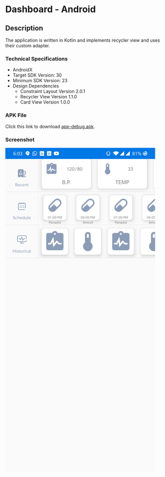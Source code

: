 # Dashboard - Android

## Description
The application is written in Kotlin and implements recycler view and uses their custom adapter.

### Technical Specifications
- AndroidX
- Target SDK Version: 30
- Minimum SDK Version: 23
- Design Dependencies
    - Constraint Layout Version 2.0.1
    - Recycler View Version 1.1.0
    - Card View Version 1.0.0

### APK File
Click this link to download [app-debug.apk](https://github.com/ShahzaibWaseem/recyclerViewDashboard-Android/blob/master/app/build/outputs/apk/debug/app-debug.apk).

### Screenshot
![Dashboard App](https://raw.githubusercontent.com/ShahzaibWaseem/recyclerViewDashboard-Android/master/Image/DashboardApp.jpg)